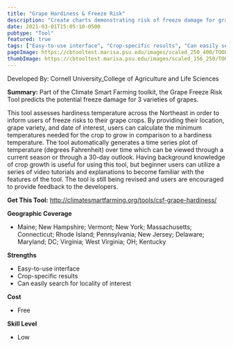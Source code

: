 ```yaml
---
title: "Grape Hardiness & Freeze Risk"
description: "Create charts demonstrating risk of freeze damage for grape variety growth"
date: 2021-03-01T15:05:10-0500
pubtype: "Tool"
featured: true
tags: ["Easy-to-use interface", "Crop-specific results", "Can easily search for locality of interest"]
pageImage: https://cbtooltest.marisa.psu.edu/images/scaled_250_400/TOOLID_39.6_ScreenCapture-1.png
thumbImage: https://cbtooltest.marisa.psu.edu/images/scaled_156_250/TOOLID_39.6_ScreenCapture-1.png
---
```

Developed By: Cornell University_College of Agriculture and Life Sciences

**Summary:** Part of the Climate Smart Farming toolkit, the Grape Freeze Risk Tool predicts the potential freeze damage for 3 varieties of grapes. 

This tool assesses hardiness temperature across the Northeast in order to inform users of freeze risks to their grape crops. By providing their location, grape variety, and date of interest, users can calculate the minimum temperatures needed for the crop to grow  in comparison to a hardiness temperature. The tool automatically generates a time series plot of temperature (degrees Fahrenheit) over time which can be viewed through a current season or through a 30-day outlook. Having background knowledge of crop growth is useful for using this tool, but beginner users can utilize a series of video tutorials and explanations to become familiar with the features of the tool. The tool is still being revised and users are encouraged to provide feedback to the developers.

__**Get This Tool:**__ http://climatesmartfarming.org/tools/csf-grape-hardiness/

__**Geographic Coverage**__
- Maine; New Hampshire; Vermont; New York; Massachusetts; Connecticut; Rhode Island; Pennsylvania; New Jersey; Delaware; Maryland; DC; Virginia; West Virginia; OH; Kentucky

__**Strengths**__
-  Easy-to-use interface
-  Crop-specific results
-  Can easily search for locality of interest

__**Cost**__
- Free

__**Skill Level**__
- Low
